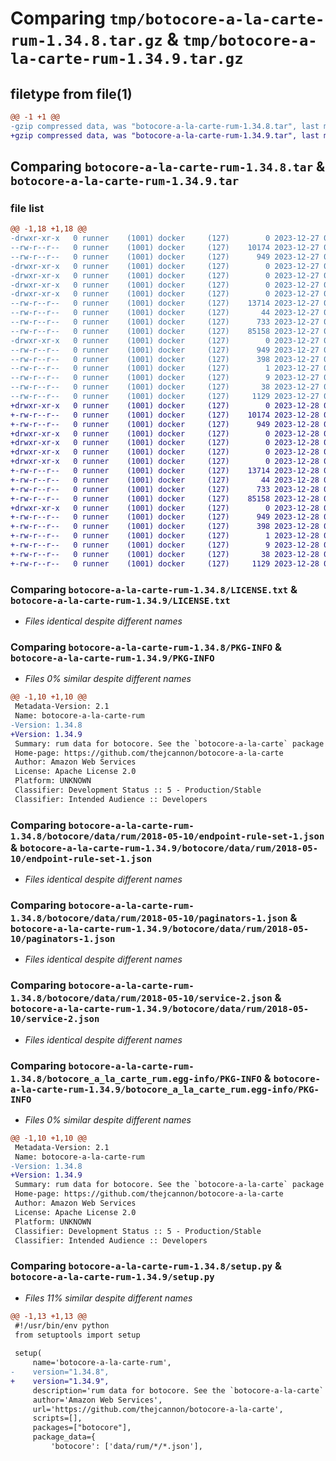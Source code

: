 # Comparing `tmp/botocore-a-la-carte-rum-1.34.8.tar.gz` & `tmp/botocore-a-la-carte-rum-1.34.9.tar.gz`

## filetype from file(1)

```diff
@@ -1 +1 @@
-gzip compressed data, was "botocore-a-la-carte-rum-1.34.8.tar", last modified: Wed Dec 27 01:07:01 2023, max compression
+gzip compressed data, was "botocore-a-la-carte-rum-1.34.9.tar", last modified: Thu Dec 28 01:07:03 2023, max compression
```

## Comparing `botocore-a-la-carte-rum-1.34.8.tar` & `botocore-a-la-carte-rum-1.34.9.tar`

### file list

```diff
@@ -1,18 +1,18 @@
-drwxr-xr-x   0 runner    (1001) docker     (127)        0 2023-12-27 01:07:01.403358 botocore-a-la-carte-rum-1.34.8/
--rw-r--r--   0 runner    (1001) docker     (127)    10174 2023-12-27 01:07:01.000000 botocore-a-la-carte-rum-1.34.8/LICENSE.txt
--rw-r--r--   0 runner    (1001) docker     (127)      949 2023-12-27 01:07:01.403358 botocore-a-la-carte-rum-1.34.8/PKG-INFO
-drwxr-xr-x   0 runner    (1001) docker     (127)        0 2023-12-27 01:07:01.403358 botocore-a-la-carte-rum-1.34.8/botocore/
-drwxr-xr-x   0 runner    (1001) docker     (127)        0 2023-12-27 01:07:01.403358 botocore-a-la-carte-rum-1.34.8/botocore/data/
-drwxr-xr-x   0 runner    (1001) docker     (127)        0 2023-12-27 01:07:01.403358 botocore-a-la-carte-rum-1.34.8/botocore/data/rum/
-drwxr-xr-x   0 runner    (1001) docker     (127)        0 2023-12-27 01:07:01.403358 botocore-a-la-carte-rum-1.34.8/botocore/data/rum/2018-05-10/
--rw-r--r--   0 runner    (1001) docker     (127)    13714 2023-12-27 01:06:29.000000 botocore-a-la-carte-rum-1.34.8/botocore/data/rum/2018-05-10/endpoint-rule-set-1.json
--rw-r--r--   0 runner    (1001) docker     (127)       44 2023-12-27 01:06:29.000000 botocore-a-la-carte-rum-1.34.8/botocore/data/rum/2018-05-10/examples-1.json
--rw-r--r--   0 runner    (1001) docker     (127)      733 2023-12-27 01:06:29.000000 botocore-a-la-carte-rum-1.34.8/botocore/data/rum/2018-05-10/paginators-1.json
--rw-r--r--   0 runner    (1001) docker     (127)    85158 2023-12-27 01:06:29.000000 botocore-a-la-carte-rum-1.34.8/botocore/data/rum/2018-05-10/service-2.json
-drwxr-xr-x   0 runner    (1001) docker     (127)        0 2023-12-27 01:07:01.403358 botocore-a-la-carte-rum-1.34.8/botocore_a_la_carte_rum.egg-info/
--rw-r--r--   0 runner    (1001) docker     (127)      949 2023-12-27 01:07:01.000000 botocore-a-la-carte-rum-1.34.8/botocore_a_la_carte_rum.egg-info/PKG-INFO
--rw-r--r--   0 runner    (1001) docker     (127)      398 2023-12-27 01:07:01.000000 botocore-a-la-carte-rum-1.34.8/botocore_a_la_carte_rum.egg-info/SOURCES.txt
--rw-r--r--   0 runner    (1001) docker     (127)        1 2023-12-27 01:07:01.000000 botocore-a-la-carte-rum-1.34.8/botocore_a_la_carte_rum.egg-info/dependency_links.txt
--rw-r--r--   0 runner    (1001) docker     (127)        9 2023-12-27 01:07:01.000000 botocore-a-la-carte-rum-1.34.8/botocore_a_la_carte_rum.egg-info/top_level.txt
--rw-r--r--   0 runner    (1001) docker     (127)       38 2023-12-27 01:07:01.403358 botocore-a-la-carte-rum-1.34.8/setup.cfg
--rw-r--r--   0 runner    (1001) docker     (127)     1129 2023-12-27 01:07:01.000000 botocore-a-la-carte-rum-1.34.8/setup.py
+drwxr-xr-x   0 runner    (1001) docker     (127)        0 2023-12-28 01:07:03.010446 botocore-a-la-carte-rum-1.34.9/
+-rw-r--r--   0 runner    (1001) docker     (127)    10174 2023-12-28 01:07:02.000000 botocore-a-la-carte-rum-1.34.9/LICENSE.txt
+-rw-r--r--   0 runner    (1001) docker     (127)      949 2023-12-28 01:07:03.010446 botocore-a-la-carte-rum-1.34.9/PKG-INFO
+drwxr-xr-x   0 runner    (1001) docker     (127)        0 2023-12-28 01:07:03.006446 botocore-a-la-carte-rum-1.34.9/botocore/
+drwxr-xr-x   0 runner    (1001) docker     (127)        0 2023-12-28 01:07:03.006446 botocore-a-la-carte-rum-1.34.9/botocore/data/
+drwxr-xr-x   0 runner    (1001) docker     (127)        0 2023-12-28 01:07:03.006446 botocore-a-la-carte-rum-1.34.9/botocore/data/rum/
+drwxr-xr-x   0 runner    (1001) docker     (127)        0 2023-12-28 01:07:03.010446 botocore-a-la-carte-rum-1.34.9/botocore/data/rum/2018-05-10/
+-rw-r--r--   0 runner    (1001) docker     (127)    13714 2023-12-28 01:06:26.000000 botocore-a-la-carte-rum-1.34.9/botocore/data/rum/2018-05-10/endpoint-rule-set-1.json
+-rw-r--r--   0 runner    (1001) docker     (127)       44 2023-12-28 01:06:26.000000 botocore-a-la-carte-rum-1.34.9/botocore/data/rum/2018-05-10/examples-1.json
+-rw-r--r--   0 runner    (1001) docker     (127)      733 2023-12-28 01:06:26.000000 botocore-a-la-carte-rum-1.34.9/botocore/data/rum/2018-05-10/paginators-1.json
+-rw-r--r--   0 runner    (1001) docker     (127)    85158 2023-12-28 01:06:26.000000 botocore-a-la-carte-rum-1.34.9/botocore/data/rum/2018-05-10/service-2.json
+drwxr-xr-x   0 runner    (1001) docker     (127)        0 2023-12-28 01:07:03.010446 botocore-a-la-carte-rum-1.34.9/botocore_a_la_carte_rum.egg-info/
+-rw-r--r--   0 runner    (1001) docker     (127)      949 2023-12-28 01:07:02.000000 botocore-a-la-carte-rum-1.34.9/botocore_a_la_carte_rum.egg-info/PKG-INFO
+-rw-r--r--   0 runner    (1001) docker     (127)      398 2023-12-28 01:07:02.000000 botocore-a-la-carte-rum-1.34.9/botocore_a_la_carte_rum.egg-info/SOURCES.txt
+-rw-r--r--   0 runner    (1001) docker     (127)        1 2023-12-28 01:07:02.000000 botocore-a-la-carte-rum-1.34.9/botocore_a_la_carte_rum.egg-info/dependency_links.txt
+-rw-r--r--   0 runner    (1001) docker     (127)        9 2023-12-28 01:07:02.000000 botocore-a-la-carte-rum-1.34.9/botocore_a_la_carte_rum.egg-info/top_level.txt
+-rw-r--r--   0 runner    (1001) docker     (127)       38 2023-12-28 01:07:03.010446 botocore-a-la-carte-rum-1.34.9/setup.cfg
+-rw-r--r--   0 runner    (1001) docker     (127)     1129 2023-12-28 01:07:02.000000 botocore-a-la-carte-rum-1.34.9/setup.py
```

### Comparing `botocore-a-la-carte-rum-1.34.8/LICENSE.txt` & `botocore-a-la-carte-rum-1.34.9/LICENSE.txt`

 * *Files identical despite different names*

### Comparing `botocore-a-la-carte-rum-1.34.8/PKG-INFO` & `botocore-a-la-carte-rum-1.34.9/PKG-INFO`

 * *Files 0% similar despite different names*

```diff
@@ -1,10 +1,10 @@
 Metadata-Version: 2.1
 Name: botocore-a-la-carte-rum
-Version: 1.34.8
+Version: 1.34.9
 Summary: rum data for botocore. See the `botocore-a-la-carte` package for more info.
 Home-page: https://github.com/thejcannon/botocore-a-la-carte
 Author: Amazon Web Services
 License: Apache License 2.0
 Platform: UNKNOWN
 Classifier: Development Status :: 5 - Production/Stable
 Classifier: Intended Audience :: Developers
```

### Comparing `botocore-a-la-carte-rum-1.34.8/botocore/data/rum/2018-05-10/endpoint-rule-set-1.json` & `botocore-a-la-carte-rum-1.34.9/botocore/data/rum/2018-05-10/endpoint-rule-set-1.json`

 * *Files identical despite different names*

### Comparing `botocore-a-la-carte-rum-1.34.8/botocore/data/rum/2018-05-10/paginators-1.json` & `botocore-a-la-carte-rum-1.34.9/botocore/data/rum/2018-05-10/paginators-1.json`

 * *Files identical despite different names*

### Comparing `botocore-a-la-carte-rum-1.34.8/botocore/data/rum/2018-05-10/service-2.json` & `botocore-a-la-carte-rum-1.34.9/botocore/data/rum/2018-05-10/service-2.json`

 * *Files identical despite different names*

### Comparing `botocore-a-la-carte-rum-1.34.8/botocore_a_la_carte_rum.egg-info/PKG-INFO` & `botocore-a-la-carte-rum-1.34.9/botocore_a_la_carte_rum.egg-info/PKG-INFO`

 * *Files 0% similar despite different names*

```diff
@@ -1,10 +1,10 @@
 Metadata-Version: 2.1
 Name: botocore-a-la-carte-rum
-Version: 1.34.8
+Version: 1.34.9
 Summary: rum data for botocore. See the `botocore-a-la-carte` package for more info.
 Home-page: https://github.com/thejcannon/botocore-a-la-carte
 Author: Amazon Web Services
 License: Apache License 2.0
 Platform: UNKNOWN
 Classifier: Development Status :: 5 - Production/Stable
 Classifier: Intended Audience :: Developers
```

### Comparing `botocore-a-la-carte-rum-1.34.8/setup.py` & `botocore-a-la-carte-rum-1.34.9/setup.py`

 * *Files 11% similar despite different names*

```diff
@@ -1,13 +1,13 @@
 #!/usr/bin/env python
 from setuptools import setup
 
 setup(
     name='botocore-a-la-carte-rum',
-    version="1.34.8",
+    version="1.34.9",
     description='rum data for botocore. See the `botocore-a-la-carte` package for more info.',
     author='Amazon Web Services',
     url='https://github.com/thejcannon/botocore-a-la-carte',
     scripts=[],
     packages=["botocore"],
     package_data={
         'botocore': ['data/rum/*/*.json'],
```

